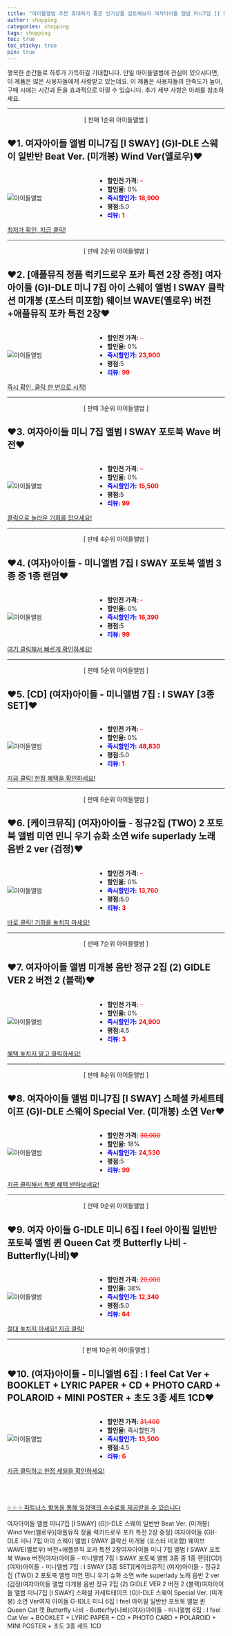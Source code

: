 ```yaml
---
title: "아이들앨범 추천 휴대하기 좋은 인기상품 검토해보자 여자아이들 앨범 미니7집 [I SWAY]"
author: shopping
categories: shopping
tags: shopping
toc: true
toc_sticky: true
pin: true
---
```

행복한 순간들로 하루가 가득하길 기대합니다. 만일 아이들앨범에 관심이 있으시다면,  이 제품은 많은 사용자들에게 사랑받고 있는데요. 이 제품은 사용자들의 만족도가 높아, 구매 시에는 시간과 돈을 효과적으로 아낄 수 있습니다. 추가 세부 사항은 아래를 참조하세요.

---
<p class="toplist" style="margin: 0 auto; display: block; width: fit-content;">[ 판매 1순위 아이들앨범 ]</p>

<h2><strong>❤️1. 여자아이들 앨범 미니7집 [I SWAY] (G)I-DLE 스웨이 일반반 Beat Ver. (미개봉) Wind Ver(옐로우)❤️</strong></h2>

<div style="display: flex; align-items: center;">
    <div style="flex: 0.4;">
        <img src="https://thumbnail9.coupangcdn.com/thumbnails/remote/230x230ex/image/vendor_inventory/c882/887288ccc2aa3ba992a491ecd8ebde92a8cd361c67e2212a0d5b4cbf55d6.jpg" alt="아이들앨범" style="max-width: 100%;">
    </div>
    <div style="flex: 0.6; margin-left: 10px;">
        <ul>
            <li><strong>할인전 가격:</strong> <del style="color: red;">-</del></li>
            <li><strong>할인율:</strong> 0%</li>
            <li><span style='color:blue'><strong>즉시할인가:</strong></span> <span style='color:red'><strong>18,900</strong></span></li>
            <li><strong>평점:</strong>5.0</li>
            <li><span style='color:blue'><strong>리뷰:</strong></span> <span style='color:red'><strong>1</strong></span></li>
        </ul>
    </div>
</div>
<div class="center">
    <a href="https://selin100587001.github.io?lptag=AF9450613&subid=githubio&pageKey=8217341265&traceid=V0-153&itemId=23607453760&vendorItemId=90783817876" class="myButton">
        최저가 확인, 지금 클릭!
    </a>
</div>


---
<p class="toplist" style="margin: 0 auto; display: block; width: fit-content;">[ 판매 2순위 아이들앨범 ]</p>

<h2><strong>❤️2. [애플뮤직 정품 럭키드로우 포카 특전 2장 증정] 여자아이들 (G)I-DLE 미니 7집 아이 스웨이 앨범 I SWAY 클락션 미개봉 (포스터 미포함) 웨이브 WAVE(옐로우) 버전+애플뮤직 포카 특전 2장❤️</strong></h2>

<div style="display: flex; align-items: center;">
    <div style="flex: 0.4;">
        <img src="https://thumbnail7.coupangcdn.com/thumbnails/remote/230x230ex/image/vendor_inventory/167e/f3af0adc20a047fd3be4a373cebbbc5352aea1a4cf5f9daeaea3cb11a67e.jpg" alt="아이들앨범" style="max-width: 100%;">
    </div>
    <div style="flex: 0.6; margin-left: 10px;">
        <ul>
            <li><strong>할인전 가격:</strong> <del style="color: red;">-</del></li>
            <li><strong>할인율:</strong> 0%</li>
            <li><span style='color:blue'><strong>즉시할인가:</strong></span> <span style='color:red'><strong>23,900</strong></span></li>
            <li><strong>평점:</strong>5</li>
            <li><span style='color:blue'><strong>리뷰:</strong></span> <span style='color:red'><strong>99</strong></span></li>
        </ul>
    </div>
</div>
<div class="center">
    <a href="https://selin100587001.github.io?lptag=AF9450613&subid=githubio&pageKey=8239646394&traceid=V0-153&itemId=23714241593&vendorItemId=90739118997" class="myButton">
        즉시 확인, 클릭 한 번으로 시작!
    </a>
</div>


---
<p class="toplist" style="margin: 0 auto; display: block; width: fit-content;">[ 판매 3순위 아이들앨범 ]</p>

<h2><strong>❤️3. 여자아이들 미니 7집 앨범 I SWAY 포토북 Wave 버전❤️</strong></h2>

<div style="display: flex; align-items: center;">
    <div style="flex: 0.4;">
        <img src="https://thumbnail8.coupangcdn.com/thumbnails/remote/230x230ex/image/vendor_inventory/a9c3/f745b9228283ce4c0a0b2d014b0e4ecf511f1b186596eab6b0d1ed657b8c.jpg" alt="아이들앨범" style="max-width: 100%;">
    </div>
    <div style="flex: 0.6; margin-left: 10px;">
        <ul>
            <li><strong>할인전 가격:</strong> <del style="color: red;">-</del></li>
            <li><strong>할인율:</strong> 0%</li>
            <li><span style='color:blue'><strong>즉시할인가:</strong></span> <span style='color:red'><strong>15,500</strong></span></li>
            <li><strong>평점:</strong>5</li>
            <li><span style='color:blue'><strong>리뷰:</strong></span> <span style='color:red'><strong>99</strong></span></li>
        </ul>
    </div>
</div>
<div class="center">
    <a href="https://selin100587001.github.io?lptag=AF9450613&subid=githubio&pageKey=8159021531&traceid=V0-153&itemId=23254662825&vendorItemId=90540965300" class="myButton">
        클릭으로 놀라운 기회를 잡으세요!
    </a>
</div>


---
<p class="toplist" style="margin: 0 auto; display: block; width: fit-content;">[ 판매 4순위 아이들앨범 ]</p>

<h2><strong>❤️4. (여자)아이들 - 미니앨범 7집 I SWAY 포토북 앨범 3종 중 1종 랜덤❤️</strong></h2>

<div style="display: flex; align-items: center;">
    <div style="flex: 0.4;">
        <img src="https://thumbnail9.coupangcdn.com/thumbnails/remote/230x230ex/image/vendor_inventory/c882/887288ccc2aa3ba992a491ecd8ebde92a8cd361c67e2212a0d5b4cbf55d6.jpg" alt="아이들앨범" style="max-width: 100%;">
    </div>
    <div style="flex: 0.6; margin-left: 10px;">
        <ul>
            <li><strong>할인전 가격:</strong> <del style="color: red;">-</del></li>
            <li><strong>할인율:</strong> 0%</li>
            <li><span style='color:blue'><strong>즉시할인가:</strong></span> <span style='color:red'><strong>16,390</strong></span></li>
            <li><strong>평점:</strong>5</li>
            <li><span style='color:blue'><strong>리뷰:</strong></span> <span style='color:red'><strong>99</strong></span></li>
        </ul>
    </div>
</div>
<div class="center">
    <a href="https://selin100587001.github.io?lptag=AF9450613&subid=githubio&pageKey=8223228441&traceid=V0-153&itemId=23641562504&vendorItemId=90784009395" class="myButton">
        여기 클릭해서 빠르게 확인하세요!
    </a>
</div>


---
<p class="toplist" style="margin: 0 auto; display: block; width: fit-content;">[ 판매 5순위 아이들앨범 ]</p>

<h2><strong>❤️5. [CD] (여자)아이들 - 미니앨범 7집 : I SWAY [3종 SET]❤️</strong></h2>

<div style="display: flex; align-items: center;">
    <div style="flex: 0.4;">
        <img src="https://thumbnail9.coupangcdn.com/thumbnails/remote/230x230ex/image/vendor_inventory/c882/887288ccc2aa3ba992a491ecd8ebde92a8cd361c67e2212a0d5b4cbf55d6.jpg" alt="아이들앨범" style="max-width: 100%;">
    </div>
    <div style="flex: 0.6; margin-left: 10px;">
        <ul>
            <li><strong>할인전 가격:</strong> <del style="color: red;">-</del></li>
            <li><strong>할인율:</strong> 0%</li>
            <li><span style='color:blue'><strong>즉시할인가:</strong></span> <span style='color:red'><strong>48,830</strong></span></li>
            <li><strong>평점:</strong>5.0</li>
            <li><span style='color:blue'><strong>리뷰:</strong></span> <span style='color:red'><strong>1</strong></span></li>
        </ul>
    </div>
</div>
<div class="center">
    <a href="https://selin100587001.github.io?lptag=AF9450613&subid=githubio&pageKey=8158629722&traceid=V0-153&itemId=23252133773&vendorItemId=90539974540" class="myButton">
        지금 클릭! 한정 혜택을 확인하세요!
    </a>
</div>


---
<p class="toplist" style="margin: 0 auto; display: block; width: fit-content;">[ 판매 6순위 아이들앨범 ]</p>

<h2><strong>❤️6. [케이크뮤직] (여자)아이들 - 정규2집 (TWO) 2 포토북 앨범 미연 민니 우기 슈화 소연 wife superlady 노래 음반 2 ver (검정)❤️</strong></h2>

<div style="display: flex; align-items: center;">
    <div style="flex: 0.4;">
        <img src="https://thumbnail10.coupangcdn.com/thumbnails/remote/230x230ex/image/vendor_inventory/dcb5/69058ad0eae87831e29da39724b4261ba274368099f9e5975f008ac6cd51.jpg" alt="아이들앨범" style="max-width: 100%;">
    </div>
    <div style="flex: 0.6; margin-left: 10px;">
        <ul>
            <li><strong>할인전 가격:</strong> <del style="color: red;">-</del></li>
            <li><strong>할인율:</strong> 0%</li>
            <li><span style='color:blue'><strong>즉시할인가:</strong></span> <span style='color:red'><strong>13,760</strong></span></li>
            <li><strong>평점:</strong>5.0</li>
            <li><span style='color:blue'><strong>리뷰:</strong></span> <span style='color:red'><strong>3</strong></span></li>
        </ul>
    </div>
</div>
<div class="center">
    <a href="https://selin100587001.github.io?lptag=AF9450613&subid=githubio&pageKey=7924568547&traceid=V0-153&itemId=21781364612&vendorItemId=90332998999" class="myButton">
        바로 클릭! 기회를 놓치지 마세요!
    </a>
</div>


---
<p class="toplist" style="margin: 0 auto; display: block; width: fit-content;">[ 판매 7순위 아이들앨범 ]</p>

<h2><strong>❤️7. 여자아이들 앨범 미개봉 음반 정규 2집 (2) GIDLE VER 2 버전 2 (블랙)❤️</strong></h2>

<div style="display: flex; align-items: center;">
    <div style="flex: 0.4;">
        <img src="https://thumbnail9.coupangcdn.com/thumbnails/remote/230x230ex/image/vendor_inventory/f497/3d5948301a9864c625b6d28e11e14411db520d56a70238d79fabb86df9ee.jpg" alt="아이들앨범" style="max-width: 100%;">
    </div>
    <div style="flex: 0.6; margin-left: 10px;">
        <ul>
            <li><strong>할인전 가격:</strong> <del style="color: red;">-</del></li>
            <li><strong>할인율:</strong> 0%</li>
            <li><span style='color:blue'><strong>즉시할인가:</strong></span> <span style='color:red'><strong>24,900</strong></span></li>
            <li><strong>평점:</strong>4.5</li>
            <li><span style='color:blue'><strong>리뷰:</strong></span> <span style='color:red'><strong>3</strong></span></li>
        </ul>
    </div>
</div>
<div class="center">
    <a href="https://selin100587001.github.io?lptag=AF9450613&subid=githubio&pageKey=7902084135&traceid=V0-153&itemId=21658645448&vendorItemId=88709278676" class="myButton">
        혜택 놓치지 말고 클릭하세요!
    </a>
</div>


---
<p class="toplist" style="margin: 0 auto; display: block; width: fit-content;">[ 판매 8순위 아이들앨범 ]</p>

<h2><strong>❤️8. 여자아이들 앨범 미니7집 [I SWAY] 스페셜 카세트테이프 (G)I-DLE 스웨이 Special Ver. (미개봉) 소연 Ver❤️</strong></h2>

<div style="display: flex; align-items: center;">
    <div style="flex: 0.4;">
        <img src="https://thumbnail7.coupangcdn.com/thumbnails/remote/230x230ex/image/vendor_inventory/9262/4202edadae0c32d8c98b9018b10ef6bb4dba8c553975e49d7f58c6a1a015.jpg" alt="아이들앨범" style="max-width: 100%;">
    </div>
    <div style="flex: 0.6; margin-left: 10px;">
        <ul>
            <li><strong>할인전 가격:</strong> <del style="color: red;">30,000</del></li>
            <li><strong>할인율:</strong> 18%</li>
            <li><span style='color:blue'><strong>즉시할인가:</strong></span> <span style='color:red'><strong>24,530</strong></span></li>
            <li><strong>평점:</strong>5</li>
            <li><span style='color:blue'><strong>리뷰:</strong></span> <span style='color:red'><strong>99</strong></span></li>
        </ul>
    </div>
</div>
<div class="center">
    <a href="https://selin100587001.github.io?lptag=AF9450613&subid=githubio&pageKey=8217368904&traceid=V0-153&itemId=23607655957&vendorItemId=90648475842" class="myButton">
        지금 클릭해서 특별 혜택 받아보세요!
    </a>
</div>


---
<p class="toplist" style="margin: 0 auto; display: block; width: fit-content;">[ 판매 9순위 아이들앨범 ]</p>

<h2><strong>❤️9. 여자 아이들 G-IDLE 미니 6집 I feel 아이필 일반반 포토북 앨범 퀸 Queen Cat 캣 Butterfly 나비 - Butterfly(나비)❤️</strong></h2>

<div style="display: flex; align-items: center;">
    <div style="flex: 0.4;">
        <img src="https://thumbnail6.coupangcdn.com/thumbnails/remote/230x230ex/image/vendor_inventory/48ac/c551fccab23899c3219e616544abb18a44b9d04adafc736803ab586cd4df.jpg" alt="아이들앨범" style="max-width: 100%;">
    </div>
    <div style="flex: 0.6; margin-left: 10px;">
        <ul>
            <li><strong>할인전 가격:</strong> <del style="color: red;">20,000</del></li>
            <li><strong>할인율:</strong> 38%</li>
            <li><span style='color:blue'><strong>즉시할인가:</strong></span> <span style='color:red'><strong>12,340</strong></span></li>
            <li><strong>평점:</strong>5.0</li>
            <li><span style='color:blue'><strong>리뷰:</strong></span> <span style='color:red'><strong>64</strong></span></li>
        </ul>
    </div>
</div>
<div class="center">
    <a href="https://selin100587001.github.io?lptag=AF9450613&subid=githubio&pageKey=7352838644&traceid=V0-153&itemId=18925541397&vendorItemId=86019834180" class="myButton">
        절대 놓치지 마세요! 지금 클릭!
    </a>
</div>


---
<p class="toplist" style="margin: 0 auto; display: block; width: fit-content;">[ 판매 10순위 아이들앨범 ]</p>

<h2><strong>❤️10. (여자)아이들 - 미니앨범 6집 : I feel Cat Ver + BOOKLET + LYRIC PAPER + CD + PHOTO CARD + POLAROID + MINI POSTER + 초도 3종 세트 1CD❤️</strong></h2>

<div style="display: flex; align-items: center;">
    <div style="flex: 0.4;">
        <img src="https://thumbnail9.coupangcdn.com/thumbnails/remote/230x230ex/image/retail/images/2023/04/21/17/3/62e5d978-1b93-49d6-b3ca-8c39fece1a49.jpg" alt="아이들앨범" style="max-width: 100%;">
    </div>
    <div style="flex: 0.6; margin-left: 10px;">
        <ul>
            <li><strong>할인전 가격:</strong> <del style="color: red;">31,400</del></li>
            <li><strong>할인율:</strong> 즉시할인가</li>
            <li><span style='color:blue'><strong>즉시할인가:</strong></span> <span style='color:red'><strong>13,500</strong></span></li>
            <li><strong>평점:</strong>4.5</li>
            <li><span style='color:blue'><strong>리뷰:</strong></span> <span style='color:red'><strong>6</strong></span></li>
        </ul>
    </div>
</div>
<div class="center">
    <a href="https://selin100587001.github.io?lptag=AF9450613&subid=githubio&pageKey=7284882067&traceid=V0-153&itemId=18606594495&vendorItemId=85742486308" class="myButton">
        지금 클릭하고 한정 세일을 확인하세요!
    </a>
</div>

<br><br><br>[💦 💦 💦 파트너스 활동을 통해 일정액의 수수료를 제공받을 수 있습니다](https://link.coupang.com/a/bcpT2c)<br><br>여자아이들 앨범 미니7집 [I SWAY] (G)I-DLE 스웨이 일반반 Beat Ver. (미개봉) Wind Ver(옐로우)[애플뮤직 정품 럭키드로우 포카 특전 2장 증정] 여자아이들 (G)I-DLE 미니 7집 아이 스웨이 앨범 I SWAY 클락션 미개봉 (포스터 미포함) 웨이브 WAVE(옐로우) 버전+애플뮤직 포카 특전 2장여자아이들 미니 7집 앨범 I SWAY 포토북 Wave 버전(여자)아이들 - 미니앨범 7집 I SWAY 포토북 앨범 3종 중 1종 랜덤[CD] (여자)아이들 - 미니앨범 7집 : I SWAY [3종 SET][케이크뮤직] (여자)아이들 - 정규2집 (TWO) 2 포토북 앨범 미연 민니 우기 슈화 소연 wife superlady 노래 음반 2 ver (검정)여자아이들 앨범 미개봉 음반 정규 2집 (2) GIDLE VER 2 버전 2 (블랙)여자아이들 앨범 미니7집 [I SWAY] 스페셜 카세트테이프 (G)I-DLE 스웨이 Special Ver. (미개봉) 소연 Ver여자 아이들 G-IDLE 미니 6집 I feel 아이필 일반반 포토북 앨범 퀸 Queen Cat 캣 Butterfly 나비 - Butterfly(나비)(여자)아이들 - 미니앨범 6집 : I feel Cat Ver + BOOKLET + LYRIC PAPER + CD + PHOTO CARD + POLAROID + MINI POSTER + 초도 3종 세트 1CD